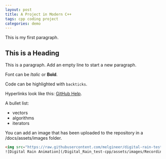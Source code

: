 ```yaml
---
layout: post
title: A Project in Modern C++
tags: cpp coding project
categories: demo
---
```


This is my first paragraph.

## This is a Heading

This is a paragraph. Add an empty line to start a new paragraph.

Font can be *Italic* or **Bold**.

Code can be highlighted with `backticks`.

Hyperlinks look like this: [GitHub Help](https://help.github.com/).

A bullet list:

- vectors
- algorithms
- iterators

You can add an image that has been uploaded to the repository in a /docs/assets/images folder.

```html
<img src="https://raw.githubusercontent.com/melgineer/digital-rain-test-cpp/main/docs/assets/images/DigitalRainDev1.png" width="400" height="300">
![Digital Rain Animation](/Digital_Rain_test-cpp/assets/images/Recording3-ezgif.com-video-to-gif-converter.gif
